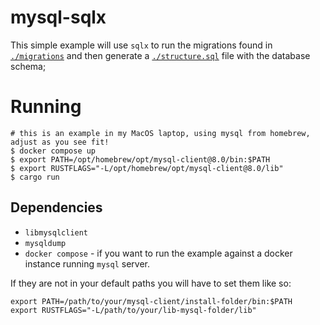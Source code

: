 # mysql-sqlx

This simple example will use `sqlx` to run the migrations found in
[`./migrations`](./migrations) and then generate a [`./structure.sql`](./structure.sql)
file with the database schema;

# Running

```shell
# this is an example in my MacOS laptop, using mysql from homebrew, adjust as you see fit!
$ docker compose up
$ export PATH=/opt/homebrew/opt/mysql-client@8.0/bin:$PATH
$ export RUSTFLAGS="-L/opt/homebrew/opt/mysql-client@8.0/lib"
$ cargo run
```

## Dependencies

- `libmysqlclient`
- `mysqldump`
- `docker compose` - if you want to run the example against a docker instance running
  `mysql` server.

If they are not in your default paths you will have to set them like so:

```shell
export PATH=/path/to/your/mysql-client/install-folder/bin:$PATH
export RUSTFLAGS="-L/path/to/your/lib-mysql-folder/lib"
```

